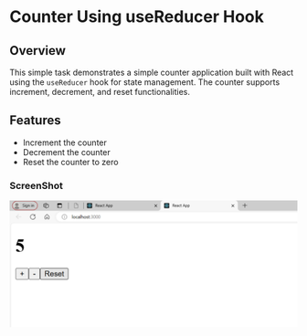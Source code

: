 # Counter Using useReducer Hook

## Overview

This simple task demonstrates a simple counter application built with React using the `useReducer` hook for state management. The counter supports increment, decrement, and reset functionalities.

## Features

- Increment the counter
- Decrement the counter
- Reset the counter to zero



### ScreenShot

![alt text](image.png)
